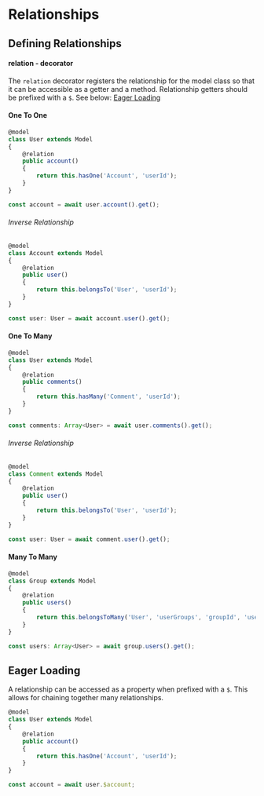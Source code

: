 # Relationships

## Defining Relationships

#### relation - decorator

The ```relation``` decorator registers the relationship for the model class so that it can be accessible as a getter
and a method. Relationship getters should be prefixed with a ```$```. See below: [Eager Loading](Relationships.md#eager-loading)

#### One To One

```typescript
@model
class User extends Model
{
    @relation
    public account()
    {
        return this.hasOne('Account', 'userId');
    }
}

const account = await user.account().get();
```

###### Inverse Relationship

```typescript
@model
class Account extends Model
{
    @relation
    public user()
    {
        return this.belongsTo('User', 'userId');
    }
}

const user: User = await account.user().get();
```

#### One To Many

```typescript
@model
class User extends Model
{
    @relation
    public comments()
    {
        return this.hasMany('Comment', 'userId');
    }
}

const comments: Array<User> = await user.comments().get();
```

###### Inverse Relationship

```typescript
@model
class Comment extends Model
{
    @relation
    public user()
    {
        return this.belongsTo('User', 'userId');
    }
}

const user: User = await comment.user().get();
```

#### Many To Many

```typescript
@model
class Group extends Model
{
    @relation
    public users()
    {
        return this.belongsToMany('User', 'userGroups', 'groupId', 'userId');
    }
}

const users: Array<User> = await group.users().get();
```

## Eager Loading

A relationship can be accessed as a property when prefixed with a ```$```. This allows for chaining together many
relationships.

```typescript
@model
class User extends Model
{
    @relation
    public account()
    {
        return this.hasOne('Account', 'userId');
    }
}

const account = await user.$account;
```
